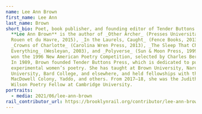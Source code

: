 ```yaml
---
name: Lee Ann Brown
first_name: Lee Ann
last_name: Brown
short_bio: Poet, book publisher, and founding editor of Tender Buttons Press,
  **Lee Ann Brown** is the author of _Other Archer_ (Presses Universitaires de
  Rouen et du Havre, 2015), _In the Laurels, Caught_ (Fence Books, 2013),
  _Crowns of Charlotte_ (Carolina Wren Press, 2013), _The Sleep That Changed
  Everything_ (Wesleyan, 2003), and _Polyverse_ (Sun & Moon Press, 1999), which
  won the 1996 New American Poetry Competition, selected by Charles Bernstein.
  In 1989, Brown founded Tender Buttons Press, which is dedicated to publishing
  experimental women’s poetry. She has taught at Brown University, Naropa
  University, Bard College, and elsewhere, and held fellowships with the
  MacDowell Colony, Yaddo, and others. From 2017–18, she was the Judith E.
  Wilson Poetry Fellow at Cambridge University.
portraits:
  - media: 2021/06/lee-ann-brown
rail_contributor_url: https://brooklynrail.org/contributor/lee-ann-brown
---
```

